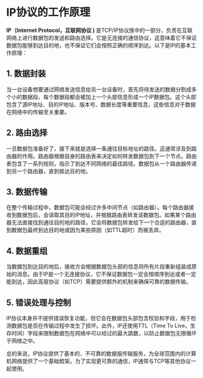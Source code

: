 # **IP协议的工作原理**

<strong>IP（Internet Protocol，互联网协议 ) </strong>是TCP/IP协议族中的一部分，负责在互联网络上进行数据包的发送和路由选择。它是无连接的通信协议，这意味着它不保证数据包能够到达目的地，也不保证它们会按照正确的顺序到达。以下是IP的基本工作原理：

## **1. 数据封装**

当一台设备想要通过网络发送信息给另一台设备时，首先将待发送的数据分割成多个小的数据段，每个数据段都会被加上一个头部信息形成一个IP数据包。这个头部包含了源IP地址、目的IP地址、版本号、数据长度等重要信息，这些信息对于数据在网络中的传输至关重要。

## **2. 路由选择**

一旦数据包准备好了，接下来就是选择一条通往目标地址的路径。这通常涉及到路由器的作用。路由器根据自身的路由表来决定如何转发数据包到下一个节点。路由表包含了一系列规则，指示了到达不同网络的最佳路径。数据包从一个路由器传递到另一个路由器，直到抵达目的地。

## **3. 数据传输**

在整个传输过程中，数据包可能会经过许多中间节点（如路由器）。每个路由器接收到数据包后，会读取其目的IP地址，并根据路由表转发该数据包。如果某个路由器无法直接找到通往目的地的路径，它会将数据包转发给下一个合适的路由器，直到数据包最终到达目的地或因为某些原因（如TTL超时）而被丢弃。

## **4. 数据重组**

当数据包到达目的地后，接收方会根据数据包头部的信息将所有片段重新组装成原始的消息。由于IP是一个无连接协议，它不保证数据包一定会按顺序到达或者一定能到达，因此高层协议（如TCP）需要提供额外的机制来确保可靠的数据传输。

## **5. 错误处理与控制**

IP协议本身并不提供错误恢复功能，但它会在数据包头部包含校验和字段，用于检测数据包是否在传输过程中发生了损坏。此外，IP还使用TTL（Time To Live，生存时间）字段来限制数据包在网络中可以经过的最大跳数，以防止数据包无限循环于网络之中。

总的来说，IP协议提供了基本的、不可靠的数据报传输服务，为全球范围内的计算机网络提供了一个基础框架。为了实现更可靠的通信，IP通常与TCP等其他协议一起使用。